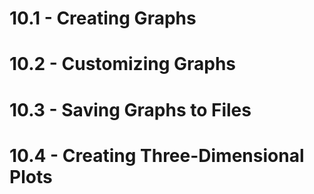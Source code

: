 # 10.1 - Creating Graphs
# 10.2 - Customizing Graphs

# 10.3 - Saving Graphs to Files
# 10.4 - Creating Three-Dimensional Plots
